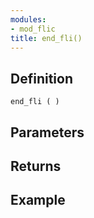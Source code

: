 ```yaml
---
modules:
- mod_flic
title: end_fli()
---
```


## Definition

    end_fli ( )

## Parameters

## Returns

## Example

```
```

